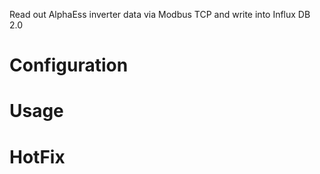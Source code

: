 Read out AlphaEss inverter data via Modbus TCP and write into Influx DB 2.0

# Configuration  
# Usage
# HotFix
